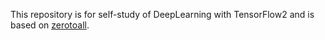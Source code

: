 This repository is for self-study of DeepLearning with TensorFlow2 and is based on [zerotoall](https://github.com/hunkim/DeepLearningZeroToAll).
